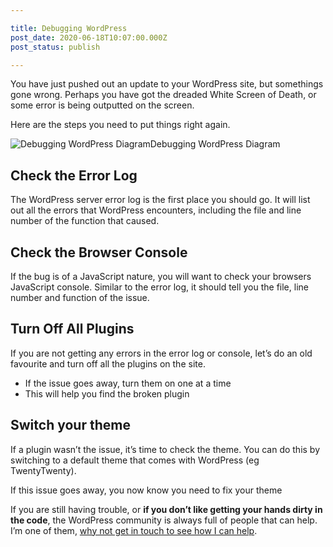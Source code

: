 ```yaml
---

title: Debugging WordPress
post_date: 2020-06-18T10:07:00.000Z
post_status: publish

---
```


You have just pushed out an update to your WordPress site, but somethings gone wrong. Perhaps you have got the dreaded White Screen of Death, or some error is being outputted on the screen.

Here are the steps you need to put things right again.

![Debugging WordPress Diagram](https://cdn.hashnode.com/res/hashnode/image/upload/v1639990061232/HGS3saOCJ.png)Debugging WordPress Diagram

Check the Error Log
-------------------

The WordPress server error log is the first place you should go. It will list out all the errors that WordPress encounters, including the file and line number of the function that caused.

Check the Browser Console
-------------------------

If the bug is of a JavaScript nature, you will want to check your browsers JavaScript console. Similar to the error log, it should tell you the file, line number and function of the issue.

Turn Off All Plugins
--------------------

If you are not getting any errors in the error log or console, let’s do an old favourite and turn off all the plugins on the site.

*   If the issue goes away, turn them on one at a time
*   This will help you find the broken plugin

Switch your theme
-----------------

If a plugin wasn’t the issue, it’s time to check the theme. You can do this by switching to a default theme that comes with WordPress (eg TwentyTwenty).

If this issue goes away, you now know you need to fix your theme

If you are still having trouble, or **if you don’t like getting your hands dirty in the code**, the WordPress community is always full of people that can help. I’m one of them, [why not get in touch to see how I can help](https://wholesomecode.ltd/contact/).